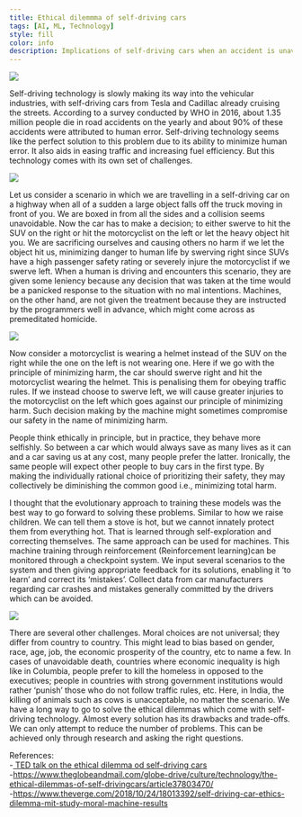 ```yaml
---
title: Ethical dilemmma of self-driving cars
tags: [AI, ML, Technology]
style: fill
color: info
description: Implications of self-driving cars when an accident is unavoidable
---
```


![](https://www.roboticsbusinessreview.com/wp-content/uploads/2019/10/AdobeStock_224332680-1024x682.jpeg)


Self-driving technology is slowly making its way into the vehicular industries, with self-driving cars from Tesla and Cadillac already cruising the streets. According to a survey conducted by WHO in 2016, about 1.35 million people die in road accidents on the yearly and about 90% of these accidents were attributed to human error. Self-driving technology seems like the perfect solution to this problem due to its ability to minimize human error. It also aids in easing traffic and increasing fuel efficiency. But this technology comes with its own set of challenges. 


![](https://mir-s3-cdn-cf.behance.net/project_modules/disp/2177dc31769985.565f9a4b13c8d.gif)

Let us consider a scenario in which we are travelling in a self-driving car on a highway when all of a sudden a large object falls off the truck moving in front of you. We are boxed in from all the sides and a collision seems unavoidable. Now the car has to make a decision; to either swerve to hit the SUV on the right or hit the motorcyclist on the left or let the heavy object hit you. We are sacrificing ourselves and causing others no harm if we let the object hit us, minimizing danger to human life by swerving right since SUVs have a high passenger safety rating or severely injure the motorcyclist if we swerve left. When a human is driving and encounters this scenario, they are given some leniency because any decision that was taken at the time would be a panicked response to the situation with no mal intentions. Machines, on the other hand, are not given the treatment because they are instructed by the programmers well in advance, which might come across as premeditated homicide. 


![](https://mir-s3-cdn-cf.behance.net/project_modules/disp/58204931769985.565f9a48baa3d.gif)


Now consider a motorcyclist is wearing a helmet instead of the SUV on the right while the one on the left is not wearing one. Here if we go with the principle of minimizing harm, the car should swerve right and hit the motorcyclist wearing the helmet. This is penalising them for obeying traffic rules. If we instead choose to swerve left, we will cause greater injuries to the motorcyclist on the left which goes against our principle of minimizing harm. Such decision making by the machine might sometimes compromise our safety in the name of minimizing harm.

People think ethically in principle, but in practice, they behave more selfishly. So between a car which would always save as many lives as it can and a car saving us at any cost, many people prefer the latter. Ironically, the same people will expect other people to buy cars in the first type. By making the individually rational choice of prioritizing their safety, they may collectively be diminishing the common good i.e., minimizing total harm.

I thought that the evolutionary approach to training these models was the best way to go forward to solving these problems. Similar to how we raise children. We can tell them a stove is hot, but we cannot innately protect them from everything hot. That is learned through self-exploration and correcting themselves. The same approach can be used for machines. This machine training through reinforcement (Reinforcement learning)can be monitored through a checkpoint system. We input several scenarios to the system and then giving appropriate feedback for its solutions, enabling it ‘to learn’ and correct its ‘mistakes’. Collect data from car manufacturers regarding car crashes and mistakes generally committed by the drivers which can be avoided.

![](https://media.nature.com/lw800/magazine-assets/d41586-018-07135-0/d41586-018-07135-0_16219594.png)

There are several other challenges. Moral choices are not universal; they differ from country to country. This might lead to bias based on gender, race, age, job, the economic prosperity of the country, etc to name a few. In cases of unavoidable death, countries where economic inequality is high like in Columbia, people prefer to kill the homeless in opposed to the executives; people in countries with strong government institutions would rather ‘punish’ those who do not follow traffic rules, etc. Here, in India, the killing of animals such as cows is unacceptable, no matter the scenario. We have a long way to go to solve the ethical dilemmas which come with self-driving technology. Almost every solution has its drawbacks and trade-offs. We can only attempt to reduce the number of problems. This can be achieved only through research and asking the right questions.



References:<br>
-<a href="https://www.youtube.com/watch?v=ixIoDYVfKA0"> TED talk on the ethical dilemma od self-driving cars </a><br>
-<a href="https://www.theglobeandmail.com/globe-drive/culture/technology/the-ethical-dilemmas-of-self-drivingcars/article37803470/">https://www.theglobeandmail.com/globe-drive/culture/technology/the-ethical-dilemmas-of-self-drivingcars/article37803470/</a><br>
-<a href="https://www.theverge.com/2018/10/24/18013392/self-driving-car-ethics-dilemma-mit-study-moral-machine-results">https://www.theverge.com/2018/10/24/18013392/self-driving-car-ethics-dilemma-mit-study-moral-machine-results</a><br>
